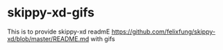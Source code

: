 # skippy-xd-gifs

This is to provide skippy-xd readmE https://github.com/felixfung/skippy-xd/blob/master/README.md with gifs
